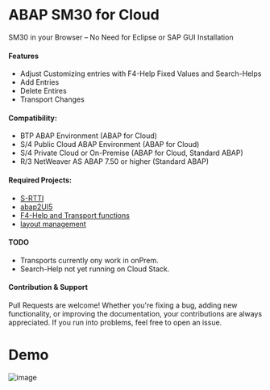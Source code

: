 # ABAP SM30 for Cloud
SM30 in your Browser – No Need for Eclipse or SAP GUI Installation

#### Features
* Adjust Customizing entries with F4-Help Fixed Values and Search-Helps
* Add Entries
* Delete Entires
* Transport Changes

#### Compatibility:
* BTP ABAP Environment (ABAP for Cloud)
* S/4 Public Cloud ABAP Environment (ABAP for Cloud)
* S/4 Private Cloud or On-Premise (ABAP for Cloud, Standard ABAP)
* R/3 NetWeaver AS ABAP 7.50 or higher (Standard ABAP)

#### Required Projects:
* [S-RTTI](https://github.com/sandraros/S-RTTI)
* [abap2UI5](https://github.com/abap2UI5/abap2UI5)
* [F4-Help and Transport functions](https://github.com/abap2UI5-addons/popups)
* [layout management](https://github.com/abap2UI5-addons/layout-variant-management)


#### TODO
* Transports currently ony work in onPrem.
* Search-Help not yet running on Cloud Stack.

#### Contribution & Support
Pull Requests are welcome! Whether you're fixing a bug, adding new functionality, or improving the documentation, your contributions are always appreciated. If you run into problems, feel free to open an issue.

# Demo
![image](https://github.com/user-attachments/assets/b5e7bf59-95e4-4c8c-a49e-f07db5730e7f)








